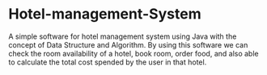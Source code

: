 # Hotel-management-System
A simple software for hotel management system using Java with the concept of Data Structure and Algorithm. By using this software we can check the room availability of a hotel, book room, order food, and also able to calculate the total cost spended by the user in that hotel.
